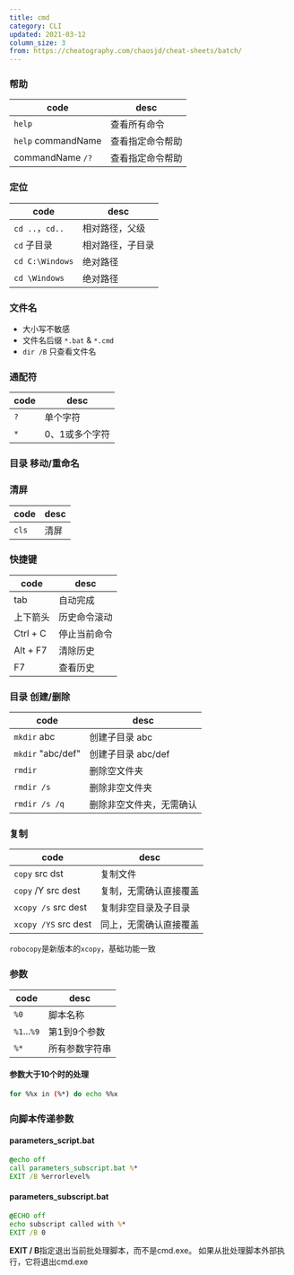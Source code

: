 ```yaml
---
title: cmd
category: CLI
updated: 2021-03-12
column_size: 3
from: https://cheatography.com/chaosjd/cheat-sheets/batch/
---
```


### 帮助
| code                | desc             |
| ------------------- | ---------------- |
| `help`              | 查看所有命令     |
| `help` comman­dName | 查看指定命令帮助 |
| comman­dName `/?`   | 查看指定命令帮助 |

### 定位
| code            | desc             |
| --------------- | ---------------- |
| `cd ..`，`cd..` | 相对路径，父级   |
| `cd` 子目录     | 相对路径，子目录 |
| `cd C:\Windows` | 绝对路径         |
| `cd \Windows`   | 绝对路径         |

### 文件名
- 大小写不敏感
- 文件名后缀 `*.bat` & `*.cmd` 
- `dir /B` 只查看文件名

### 通配符
| code | desc           |
| ---- | -------------- |
| `?`  | 单个字符       |
| `*`  | 0、1或多个字符 |

### 目录 移动/重命名

 
### 清屏
| code  | desc |
| ----- | ---- |
| `cls` | 清屏 |

### 快捷键
| code     | desc         |
| -------- | ------------ |
| tab      | 自动完成     |
| 上下箭头 | 历史命令滚动 |
| Ctrl + C | 停止当前命令 |
| Alt + F7 | 清除历史     |
| F7       | 查看历史     |

### 目录 创建/删除
| code              | desc                     |
| ----------------- | ------------------------ |
| `mkdir` abc       | 创建子目录 abc           |
| `mkdir` "abc/def" | 创建子目录 abc/def       |
| `rmdir`           | 删除空文件夹             |
| `rmdir /s`        | 删除非空文件夹           |
| `rmdir /s /q`     | 删除非空文件夹，无需确认 |

### 复制
| code                 | desc                   |
| -------------------- | ---------------------- |
| `copy` src dst       | 复制文件               |
| `copy` /Y src dest   | 复制，无需确认直接覆盖 |
| `xcopy /s` src dest  | 复制非空目录及子目录   |
| `xcopy /YS` src dest | 同上，无需确认直接覆盖 |

`robocopy`是新版本的`xcopy`，基础功能一致

### 参数
| code        | desc           |
| ----------- | -------------- |
| `%0`        | 脚本名称       |
| `%1`...`%9` | 第1到9个参数   |
| `%*`        | 所有参数字符串 |
#### 参数大于10个时的处理
```bash
for %%x in (%*) do echo %%x
```

### 向脚本传递参数
#### parame­ter­s_s­cri­pt.bat
```bat
@echo off
call parame­ter­s_s­ubs­cri­pt.bat %*
EXIT /B %error­level%
```
#### parame­ter­s_s­ubs­cri­pt.bat
```bat
@ECHO off
echo subscript called with %*
EXIT /B 0
```
**EXIT / B**指定退出当前批处理脚本，而不是cmd.exe。 如果从批处理脚本外部执行，它将退出cmd.exe 


